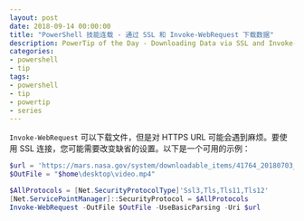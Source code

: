```yaml
---
layout: post
date: 2018-09-14 00:00:00
title: "PowerShell 技能连载 - 通过 SSL 和 Invoke-WebRequest 下载数据"
description: PowerTip of the Day - Downloading Data via SSL and Invoke-WebRequest
categories:
- powershell
- tip
tags:
- powershell
- tip
- powertip
- series
---
```

`Invoke-WebRequest` 可以下载文件，但是对 HTTPS URL 可能会遇到麻烦。要使用 SSL 连接，您可能需要改变缺省的设置。以下是一个可用的示例：

```powershell
$url = 'https://mars.nasa.gov/system/downloadable_items/41764_20180703_marsreport-1920.mp4'
$OutFile = "$home\desktop\video.mp4"

$AllProtocols = [Net.SecurityProtocolType]'Ssl3,Tls,Tls11,Tls12'
[Net.ServicePointManager]::SecurityProtocol = $AllProtocols
Invoke-WebRequest -OutFile $OutFile -UseBasicParsing -Uri $url
```

<!--本文国际来源：[Downloading Data via SSL and Invoke-WebRequest](http://community.idera.com/powershell/powertips/b/tips/posts/downloading-data-via-ssl-and-invoke-webrequest)-->
